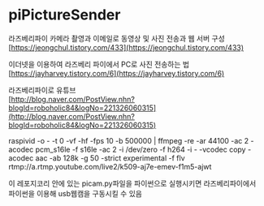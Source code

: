 # piPictureSender


라즈베리파이 카메라 촬영과 이메일로 동영상 및 사진 전송과 웹 서버 구성  
[https://jeongchul.tistory.com/433](https://jeongchul.tistory.com/433)  


이더넷을 이용하여 라즈베리 파이에서 PC로 사진 전송하는 법  
[https://jayharvey.tistory.com/6](https://jayharvey.tistory.com/6)  

라즈베리파이로 유튜브  
[http://blog.naver.com/PostView.nhn?blogId=roboholic84&logNo=221326060315](http://blog.naver.com/PostView.nhn?blogId=roboholic84&logNo=221326060315)

raspivid -o - -t 0 -vf -hf -fps 10 -b 500000 | ffmpeg -re -ar 44100 -ac 2 -acodec pcm_s16le -f s16le -ac 2 -i /dev/zero -f h264 -i - -vcodec copy -acodec aac -ab 128k -g 50 -strict experimental -f flv rtmp://a.rtmp.youtube.com/live2/k509-aj7e-emev-f1m5-ajwt

이 레포지코리 안에 있는 picam.py파일을 파이썬으로 실행시키면 라즈베리파이에서 파이썬을 이용해 usb웹캠을 구동시킬 수 있음  

